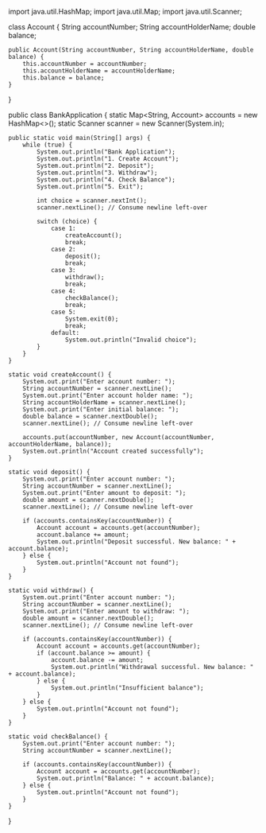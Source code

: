 import java.util.HashMap;
import java.util.Map;
import java.util.Scanner;

class Account {
    String accountNumber;
    String accountHolderName;
    double balance;

    public Account(String accountNumber, String accountHolderName, double balance) {
        this.accountNumber = accountNumber;
        this.accountHolderName = accountHolderName;
        this.balance = balance;
    }
}

public class BankApplication {
    static Map<String, Account> accounts = new HashMap<>();
    static Scanner scanner = new Scanner(System.in);

    public static void main(String[] args) {
        while (true) {
            System.out.println("Bank Application");
            System.out.println("1. Create Account");
            System.out.println("2. Deposit");
            System.out.println("3. Withdraw");
            System.out.println("4. Check Balance");
            System.out.println("5. Exit");

            int choice = scanner.nextInt();
            scanner.nextLine(); // Consume newline left-over

            switch (choice) {
                case 1:
                    createAccount();
                    break;
                case 2:
                    deposit();
                    break;
                case 3:
                    withdraw();
                    break;
                case 4:
                    checkBalance();
                    break;
                case 5:
                    System.exit(0);
                    break;
                default:
                    System.out.println("Invalid choice");
            }
        }
    }

    static void createAccount() {
        System.out.print("Enter account number: ");
        String accountNumber = scanner.nextLine();
        System.out.print("Enter account holder name: ");
        String accountHolderName = scanner.nextLine();
        System.out.print("Enter initial balance: ");
        double balance = scanner.nextDouble();
        scanner.nextLine(); // Consume newline left-over

        accounts.put(accountNumber, new Account(accountNumber, accountHolderName, balance));
        System.out.println("Account created successfully");
    }

    static void deposit() {
        System.out.print("Enter account number: ");
        String accountNumber = scanner.nextLine();
        System.out.print("Enter amount to deposit: ");
        double amount = scanner.nextDouble();
        scanner.nextLine(); // Consume newline left-over

        if (accounts.containsKey(accountNumber)) {
            Account account = accounts.get(accountNumber);
            account.balance += amount;
            System.out.println("Deposit successful. New balance: " + account.balance);
        } else {
            System.out.println("Account not found");
        }
    }

    static void withdraw() {
        System.out.print("Enter account number: ");
        String accountNumber = scanner.nextLine();
        System.out.print("Enter amount to withdraw: ");
        double amount = scanner.nextDouble();
        scanner.nextLine(); // Consume newline left-over

        if (accounts.containsKey(accountNumber)) {
            Account account = accounts.get(accountNumber);
            if (account.balance >= amount) {
                account.balance -= amount;
                System.out.println("Withdrawal successful. New balance: " + account.balance);
            } else {
                System.out.println("Insufficient balance");
            }
        } else {
            System.out.println("Account not found");
        }
    }

    static void checkBalance() {
        System.out.print("Enter account number: ");
        String accountNumber = scanner.nextLine();

        if (accounts.containsKey(accountNumber)) {
            Account account = accounts.get(accountNumber);
            System.out.println("Balance: " + account.balance);
        } else {
            System.out.println("Account not found");
        }
    }
}
